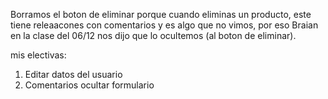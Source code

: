 Borramos el boton de eliminar porque cuando eliminas un producto, este tiene releaacones con comentarios y es algo que no vimos, por eso Braian en la clase del 06/12 nos dijo que lo ocultemos (al boton de eliminar).

mis electivas:
1) Editar datos del usuario
2) Comentarios ocultar formulario

